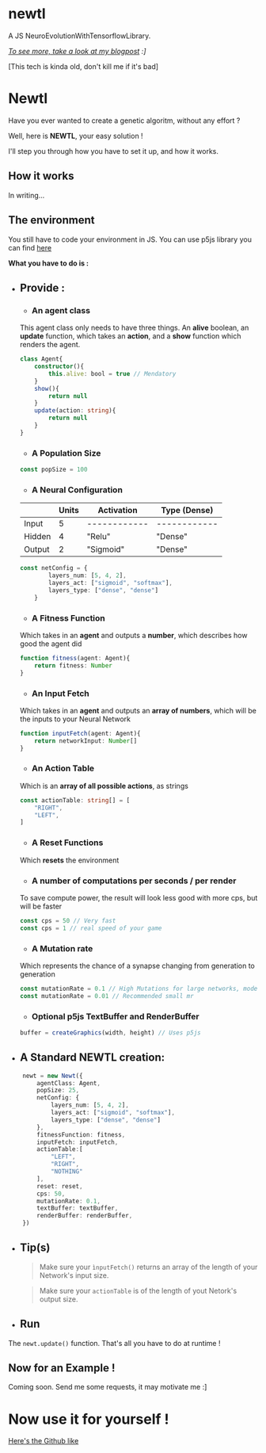 # newtl
A JS NeuroEvolutionWithTensorflowLibrary.

*[To see more, take a look at my blogpost](maxime.codes/Libraries/2020/06/netwl/) :]*

[This tech is kinda old, don't kill me if it's bad]

# Newtl

Have you ever wanted to create a genetic algoritm, without any effort ?

Well, here is **NEWTL**, your easy solution !

I'll step you through how you have to set it up, and how it works.

## How it works

In writing...

## The environment

You still have to code your environment in JS. You can use p5js library you can find [here](https://p5js.org/)

**What you have to do is :**

- ## Provide :
    - ### An agent class
    This agent class only needs to have three things. An **alive** boolean, an **update** function, which takes an **action**, and a **show** function which renders the agent.
    ```ts
    class Agent{
        constructor(){
            this.alive: bool = true // Mendatory
        }
        show(){
            return null
        }
        update(action: string){
            return null
        }
    }
    ```
    - ### A Population Size
    ```ts
    const popSize = 100
    ```
    - ### A Neural Configuration
    |                |Units       |Activation  |Type (Dense)|
    |----------------|------------|------------|------------|
    |Input           |5           |------------|------------|
    |Hidden          |4           |"Relu"      |"Dense"     |
    |Output          |2           |"Sigmoid"   |"Dense"     |
    ```ts
    const netConfig = {
            layers_num: [5, 4, 2],
            layers_act: ["sigmoid", "softmax"],
            layers_type: ["dense", "dense"]
        }
    ```
    - ### A Fitness Function
    Which takes in an **agent** and outputs a **number**, which describes how good the agent did
    ```ts
    function fitness(agent: Agent){
        return fitness: Number
    }
    ```
    - ### An Input Fetch
    Which takes in an **agent** and outputs an **array of numbers**, which will be the inputs to your Neural Network
    ```ts
    function inputFetch(agent: Agent){
        return networkInput: Number[]
    }
    ```
    - ### An Action Table
    Which is an **array of all possible actions**, as strings
    ```ts
    const actionTable: string[] = [
        "RIGHT",
        "LEFT",
    ]
    ```
    - ### A Reset Functions
    Which **resets** the environment
    - ### A number of computations per seconds / per render
    To save compute power, the result will look less good with more cps, but will be faster
    ```ts
    const cps = 50 // Very fast
    const cps = 1 // real speed of your game
    ```
    - ### A Mutation rate
    Which represents the chance of a synapse changing from generation to generation
    ```ts
    const mutationRate = 0.1 // High Mutations for large networks, moderate for smaller ones
    const mutationRate = 0.01 // Recommended small mr
    ```
    - ### Optional p5js TextBuffer and RenderBuffer
    ```ts
    buffer = createGraphics(width, height) // Uses p5js
    ```

- ## A Standard NEWTL creation:
```ts
    newt = new Newt({
        agentClass: Agent,
        popSize: 25, 
        netConfig: {
            layers_num: [5, 4, 2],
            layers_act: ["sigmoid", "softmax"],
            layers_type: ["dense", "dense"]
        },
        fitnessFunction: fitness,
        inputFetch: inputFetch,
        actionTable:[
            "LEFT",
            "RIGHT",
            "NOTHING"
        ],  
        reset: reset,
        cps: 50,
        mutationRate: 0.1,
        textBuffer: textBuffer,
        renderBuffer: renderBuffer,
    })
```

- ## Tip(s)
    > Make sure your `ìnputFetch()` returns an array of the length of your Network's input size.
    
    > Make sure your `actionTable` is of the length of yout Netork's output size.

- ## Run

The `newt.update()` function. That's all you have to do at runtime !

## Now for an Example !

Coming soon. Send me some requests, it may motivate me :]

# Now use it for yourself !

[Here's the Github like](https://github.com/HiiGHoVuTi/newtl/tree/master)

